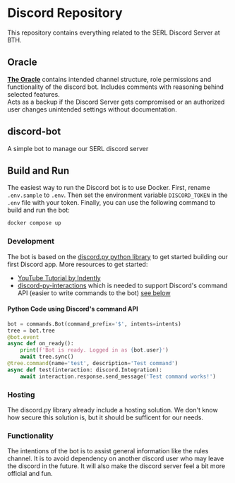 # Discord Repository

This repository contains everything related to the SERL Discord Server at BTH.

## Oracle

[**The Oracle**](ORACLE.md) contains intended channel structure, role permissions and functionality of the discord bot. Includes comments with reasoning behind selected features.  
Acts as a backup if the Discord Server gets compromised or an authorized user changes unintended settings without documentation.

## discord-bot
A simple bot to manage our SERL discord server

## Build and Run

The easiest way to run the Discord bot is to use Docker.
First, rename `.env.sample` to `.env`.
Then set the environment variable `DISCORD_TOKEN` in the `.env` file with your token.
Finally, you can use the following command to build and run the bot:

```sh
docker compose up
```

### Development
The bot is based on the [discord.py python library](https://discordpy.readthedocs.io/en/stable/index.html#) to get started building our first Discord app. More resources to get started:

- [YouTube Tutorial by Indently](https://www.youtube.com/watch?v=UYJDKSah-Ww&t=1260s)
- [discord-py-interactions](https://pypi.org/project/discord-py-interactions/) which is needed to support Discord's command API (easier to write commands to the bot) [see below](#python-code-using-discords-command-api)

#### Python Code using Discord's command API
```python
bot = commands.Bot(command_prefix='$', intents=intents)
tree = bot.tree
@bot.event
async def on_ready():
    print(f'Bot is ready. Logged in as {bot.user}')
    await tree.sync()
@tree.command(name='test', description='Test command')
async def test(interaction: discord.Integration):
    await interaction.response.send_message('Test command works!')
```

### Hosting
The discord.py library already include a hosting solution. We don't know how secure this solution is, but it should be sufficent for our needs.

### Functionality
The intentions of the bot is to assist general information like the rules channel. It is to avoid dependency on another discord user who may leave the discord in the future. It will also make the discord server feel a bit more official and fun.

